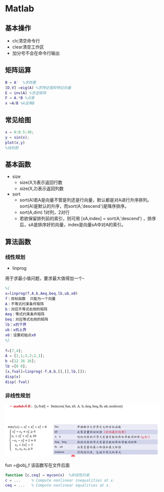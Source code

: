 # Matlab

## 基本操作

- clc清空命令行
- clear清空工作区
- 加分号不会在命令行输出

## 矩阵运算

~~~matlab
B = A'  %求转置
[D,V] =eig(A) %求特征值和特征向量
E = inv(A) %求逆矩阵
F = A.*B %点乘
x =A/B %A逆乘B 
~~~

## 常见绘图

~~~matlab
x = 0:0.5:30;
y = sin(x);
plot(x,y)
%线状图
~~~



## 基本函数

- size
  - size(X,1)表示返回行数
  - size(X,2)表示返回列数
- sort
  - sort(A)若A是向量不管是列还是行向量，默认都是对A进行升序排列。sort(A)是默认的升序，而sort(A,'descend')是降序排序。
  - sort(A,dim)  1对列，2对行
  - 若欲保留排列前的索引，则可用 [sA,index] = sort(A,'descend') ，排序后，sA是排序好的向量，index是向量sA中对A的索引。

## 算法函数

### 线性规划

- linprog

用于求最小值问题，要求最大值得加一个-

~~~matlab
%{
x=linprog(f,A,b,Aeq,beq,lb,ub,x0)
f：目标函数  只能为一个向量
A：不等式约束条件矩阵
b：对应不等式右侧的矩阵
Aeq：等式约束条件矩阵
beq：对应等式右侧的矩阵
lb：x的下界
ub：x的上界
x0：设置初始点x0
%}

f=[7,4];
A = [1,1;3,2;2,1];
b =[12 26 16];
lb =[0 0];
[x,fval]=linprog(-f,A,b,[],[],lb,[]);
disp(x)
disp(-fval)
~~~

### 非线性规划

![image-20230127141757625](Matlab.assets/image-20230127141757625.png)

fun =@obj_f  该函数写在文件后面

```matlab
function [c,ceq] = mycon(x)  %非线性约束
c = ...     % Compute nonlinear inequalities at x.
ceq = ...   % Compute nonlinear equalities at x.
```
